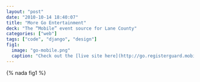 ```yaml
---
layout: "post"
date: "2010-10-14 18:40:07"
title: "More Go Entertainment"
deck: "The “Mobile” event source for Lane County"
categories: ["web"]
tags: ["code", "django", "design"]
fig1:
  image: "go-mobile.png"
  caption: "Check out the [live site here](http://go.registerguard.mobi)."
---
```


{% nada fig1 %}
